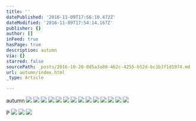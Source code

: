```yaml
---
title: ''
datePublished: '2016-11-09T17:56:10.472Z'
dateModified: '2016-11-09T17:54:14.167Z'
publisher: {}
author: []
inFeed: true
hasPage: true
description: autumn
via: {}
starred: false
sourcePath: _posts/2016-10-20-0d5a3a80-462c-4255-b52d-bc1b3f1d1974.md
url: autumn/index.html
_type: Article

---
```

autumn
![](https://the-grid-user-content.s3-us-west-2.amazonaws.com/9b831e8a-30e1-47df-bc60-3e161b2713d3.gif)
![](https://the-grid-user-content.s3-us-west-2.amazonaws.com/61039ec1-7b6f-4b65-8a5f-729e6cf39993.jpg)
![](https://the-grid-user-content.s3-us-west-2.amazonaws.com/8c0acdc5-9e65-4045-8fb5-7bd493a1093f.gif)
![](https://the-grid-user-content.s3-us-west-2.amazonaws.com/2d4a8024-7fd3-4ad1-8f4c-04cfa05f6f31.gif)
![](https://the-grid-user-content.s3-us-west-2.amazonaws.com/6473585b-f3ed-4c2a-80d9-c4ff2a3acf23.jpg)
![](https://the-grid-user-content.s3-us-west-2.amazonaws.com/1868183d-dba5-4b2e-aa53-a36833450482.jpg)
![](https://the-grid-user-content.s3-us-west-2.amazonaws.com/5dd5c428-268a-4d9e-9e32-1b8e2b93c5c2.jpg)
![](https://the-grid-user-content.s3-us-west-2.amazonaws.com/54c4db0e-c5b0-4d7d-ad25-d56b858d0354.jpg)
![](https://the-grid-user-content.s3-us-west-2.amazonaws.com/9b389626-9973-4bdb-ad92-cd7056e810d3.jpg)
![](https://the-grid-user-content.s3-us-west-2.amazonaws.com/a0f0ae81-ef5d-423f-aff7-92c8bd41d763.gif)
![](https://the-grid-user-content.s3-us-west-2.amazonaws.com/de1a35a8-f7d8-4418-8915-741f8a4b88fe.jpg)
![](https://the-grid-user-content.s3-us-west-2.amazonaws.com/51e99bdf-6f3f-4a12-a72f-8317f355b330.jpg)
![](https://the-grid-user-content.s3-us-west-2.amazonaws.com/80766dbc-5bb6-4f27-a21e-5c3836a631cb.jpg)
![](https://the-grid-user-content.s3-us-west-2.amazonaws.com/d9a9b5f7-c9df-4f09-81d3-e38365de7dd1.jpg)

P
![](https://the-grid-user-content.s3-us-west-2.amazonaws.com/be8d725b-6515-4808-90ce-04463ec516c8.jpg)
![](https://the-grid-user-content.s3-us-west-2.amazonaws.com/01e4ea8d-cb8d-4445-910d-5ae6ded3cab6.jpg)
![](https://the-grid-user-content.s3-us-west-2.amazonaws.com/1f25f6b8-33cd-44ee-8bbe-3941fa19f3a6.jpg)
